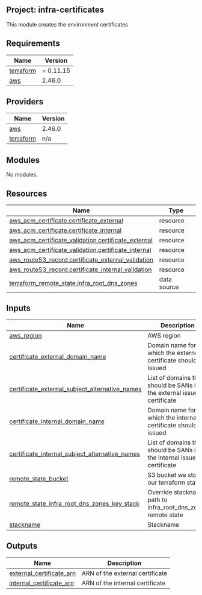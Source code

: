 ## Project: infra-certificates

This module creates the environment certificates

## Requirements

| Name | Version |
|------|---------|
| <a name="requirement_terraform"></a> [terraform](#requirement\_terraform) | = 0.11.15 |
| <a name="requirement_aws"></a> [aws](#requirement\_aws) | 2.46.0 |

## Providers

| Name | Version |
|------|---------|
| <a name="provider_aws"></a> [aws](#provider\_aws) | 2.46.0 |
| <a name="provider_terraform"></a> [terraform](#provider\_terraform) | n/a |

## Modules

No modules.

## Resources

| Name | Type |
|------|------|
| [aws_acm_certificate.certificate_external](https://registry.terraform.io/providers/hashicorp/aws/2.46.0/docs/resources/acm_certificate) | resource |
| [aws_acm_certificate.certificate_internal](https://registry.terraform.io/providers/hashicorp/aws/2.46.0/docs/resources/acm_certificate) | resource |
| [aws_acm_certificate_validation.certificate_external](https://registry.terraform.io/providers/hashicorp/aws/2.46.0/docs/resources/acm_certificate_validation) | resource |
| [aws_acm_certificate_validation.certificate_internal](https://registry.terraform.io/providers/hashicorp/aws/2.46.0/docs/resources/acm_certificate_validation) | resource |
| [aws_route53_record.certificate_external_validation](https://registry.terraform.io/providers/hashicorp/aws/2.46.0/docs/resources/route53_record) | resource |
| [aws_route53_record.certificate_internal_validation](https://registry.terraform.io/providers/hashicorp/aws/2.46.0/docs/resources/route53_record) | resource |
| [terraform_remote_state.infra_root_dns_zones](https://registry.terraform.io/providers/hashicorp/terraform/latest/docs/data-sources/remote_state) | data source |

## Inputs

| Name | Description | Type | Default | Required |
|------|-------------|------|---------|:--------:|
| <a name="input_aws_region"></a> [aws\_region](#input\_aws\_region) | AWS region | `string` | n/a | yes |
| <a name="input_certificate_external_domain_name"></a> [certificate\_external\_domain\_name](#input\_certificate\_external\_domain\_name) | Domain name for which the external certificate should be issued | `string` | n/a | yes |
| <a name="input_certificate_external_subject_alternative_names"></a> [certificate\_external\_subject\_alternative\_names](#input\_certificate\_external\_subject\_alternative\_names) | List of domains that should be SANs in the external issued certificate | `list` | `[]` | no |
| <a name="input_certificate_internal_domain_name"></a> [certificate\_internal\_domain\_name](#input\_certificate\_internal\_domain\_name) | Domain name for which the internal certificate should be issued | `string` | n/a | yes |
| <a name="input_certificate_internal_subject_alternative_names"></a> [certificate\_internal\_subject\_alternative\_names](#input\_certificate\_internal\_subject\_alternative\_names) | List of domains that should be SANs in the internal issued certificate | `list` | `[]` | no |
| <a name="input_remote_state_bucket"></a> [remote\_state\_bucket](#input\_remote\_state\_bucket) | S3 bucket we store our terraform state in | `string` | n/a | yes |
| <a name="input_remote_state_infra_root_dns_zones_key_stack"></a> [remote\_state\_infra\_root\_dns\_zones\_key\_stack](#input\_remote\_state\_infra\_root\_dns\_zones\_key\_stack) | Override stackname path to infra\_root\_dns\_zones remote state | `string` | `""` | no |
| <a name="input_stackname"></a> [stackname](#input\_stackname) | Stackname | `string` | n/a | yes |

## Outputs

| Name | Description |
|------|-------------|
| <a name="output_external_certificate_arn"></a> [external\_certificate\_arn](#output\_external\_certificate\_arn) | ARN of the external certificate |
| <a name="output_internal_certificate_arn"></a> [internal\_certificate\_arn](#output\_internal\_certificate\_arn) | ARN of the internal certificate |
